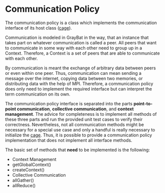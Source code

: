 Communication Policy
====================

The communication policy is a class which implements the
communication interface of its host class ([cage](utils/doxygen/cage.md)).

Communication is modeled in GrayBat in the way, that an instance
that takes part on whatever communication is called a peer. All
peers that want to communicate in some way with each other need
to group up in a Context. Therefore, a Context is a set of peers
that are able to communicate with each other.

By communication is meant the exchange of arbitrary data between peers
or even within one peer. Thus, communication can mean sending a
message over the internet, copying data between two memories, or
distributing data with the help of MPI. Therefore, a communication policy
does only need to implement the required interface but can
interpret the term communication on its own.

The communication policy interface is separated into the parts
**point-to-point communication**, **collective communication**, and
**context management**. The advice for completeness is to implement all
methods of these three parts and run the provided unit test cases to
verify their correctness. Nevertheless, not all communication methods
might be necessary for a special use case and only a handful is really
necessary to initialize the [cage](utils/doxygen/cage.md). Thus, it is possible to
provide a communication policy implementation that does not implement
all interface methods.

The basic set of methods that **need** to be implemented is the
following:

* Context Management
 * getGlobalContext()
 * createContext()
* Collective Communication
 * allGather()
 * allReduce()

